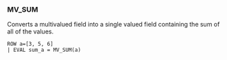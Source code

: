 <!--
This is generated by ESQL's AbstractFunctionTestCase. Do no edit it. See ../README.md for how to regenerate it.
-->

### MV_SUM
Converts a multivalued field into a single valued field containing the sum of all of the values.

```
ROW a=[3, 5, 6]
| EVAL sum_a = MV_SUM(a)
```

